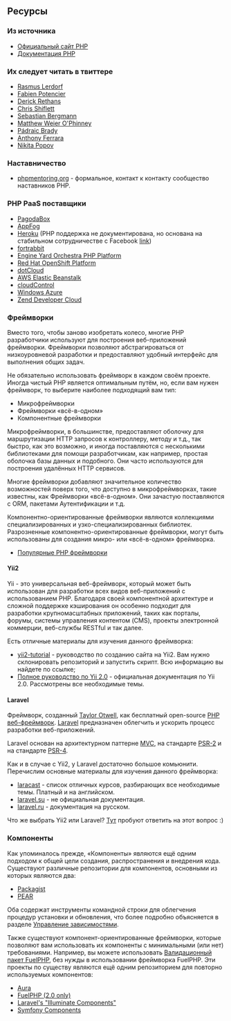 ## Ресурсы

### Из источника

* [Официальный сайт PHP](http://php.net/)
* [Документация PHP](http://php.net/docs.php)

### Их следует читать в твиттере

* [Rasmus Lerdorf](http://twitter.com/rasmus)
* [Fabien Potencier](http://twitter.com/fabpot)
* [Derick Rethans](http://twitter.com/derickr)
* [Chris Shiflett](http://twitter.com/shiflett)
* [Sebastian Bergmann](http://twitter.com/s_bergmann)
* [Matthew Weier O'Phinney](http://twitter.com/weierophinney)
* [Pádraic Brady](http://twitter.com/padraicb)
* [Anthony Ferrara](http://twitter.com/ircmaxell)
* [Nikita Popov](http://twitter.com/nikita_ppv)

### Наставничество

* [phpmentoring.org](http://phpmentoring.org/) - формальное, контакт к контакту сообщество наставников PHP.

### PHP PaaS поставщики

* [PagodaBox](https://pagodabox.com/)
* [AppFog](https://appfog.com/)
* [Heroku](https://heroku.com)
  (PHP поддержка не документирована, но основана на стабильном сотрудничестве с Facebook [link](http://net.tutsplus.com/tutorials/php/quick-tip-deploy-php-to-heroku-in-seconds/))
* [fortrabbit](http://fortrabbit.com/)
* [Engine Yard Orchestra PHP Platform](http://www.engineyard.com/products/orchestra/)
* [Red Hat OpenShift Platform](http://www.redhat.com/products/cloud-computing/openshift/)
* [dotCloud](http://docs.dotcloud.com/services/php/)
* [AWS Elastic Beanstalk](http://aws.amazon.com/elasticbeanstalk/)
* [cloudControl](https://www.cloudcontrol.com/)
* [Windows Azure](http://www.windowsazure.com/)
* [Zend Developer Cloud](http://www.phpcloud.com/develop)

### Фреймворки

Вместо того, чтобы заново изобретать колесо, многие PHP разработчики используют для построения веб-приложений фреймворки. Фреймворки позволяют абстрагироваться от низкоуровневой разработки и предоставляют удобный интерфейс для выполнения общих задач.

Не обязательно использовать фреймворк в каждом своём проекте. Иногда чистый PHP является оптимальным путём, но, если вам нужен фреймворк, то выберите наиболее подходящий вам тип:

* Микрофреймворки
* Фреймворки «всё-в-одном»
* Компонентные фреймворки

Микрофреймворки, в большинстве, предоставляют оболочку для маршрутизации HTTP запросов к контроллеру, методу и т.д., так быстро, как это возможно, и иногда поставляются с несколькими библиотеками для помощи разработчикам, как например, простая оболочка базы данных и подобного. Они часто используются для построения удалённых HTTP сервисов.

Многие фреймворки добавляют значительное количество возможностей поверх того, что доступно в микрофреймворках, такие известны, как Фреймворки «всё-в-одном». Они зачастую поставляются с ORM, пакетами Аутентификации и т.д.

Компонентно-ориентированные фреймворки являются коллекциями специализированных и узко-специализированных библиотек. Разрозненные компонентно-ориентированные фреймворки, могут быть использованы для создания микро- или «всё-в-одном» фреймворка.

* [Популярные PHP фреймворки](https://github.com/codeguy/php-the-right-way/wiki/Frameworks)

#### Yii2

Yii - это универсальная веб-фреймворк, который может быть использован для разработки всех видов веб-приложений с использованием PHP. Благодаря своей компонентной архитектуре и сложной поддержке кэширования он особенно подходит для разработки крупномасштабных приложений, таких как порталы, форумы, системы управления контентом (CMS), проекты электронной коммерции, веб-службы RESTful и так далее.

Есть отличные материалы для изучения данного фреймворка:
- [yii2-tutorial](https://github.com/githubjeka/yii2-tutorial) - руководство по созданию сайта на Yii2. Вам нужно склонировать репозиторий и запустить скрипт. Всю информацию вы найдете по ссылке;
- [Полное руководство по Yii 2.0](https://www.yiiframework.com/doc/guide/2.0/ru) - официальная документация по Yii 2.0. Рассмотрены все необходимые темы.

#### Laravel

Фреймворк, созданный [Taylor Otwell](https://riptutorial.com/laravel/topic/7961/installation), как бесплатный open-source [PHP](https://en.wikipedia.org/wiki/Category:PHP_frameworks) [веб-фреймворк](https://en.wikipedia.org/wiki/Web_framework/). [Laravel](https://laravel.com/) предназначен облегчить и ускорить процесс разработки веб-приложений.

Laravel основан на архитектурном паттерне [MVC](https://en.wikipedia.org/wiki/Model%E2%80%93view%E2%80%93controller/), на стандарте [PSR-2](https://github.com/php-fig/fig-standards/blob/master/accepted/PSR-2-coding-style-guide.md/) и на стандарте [PSR-4](https://github.com/php-fig/fig-standards/blob/master/accepted/PSR-4-autoloader.md/).

Как и в случае с Yii2, у Laravel достаточно большое комьюнити. Перечислим основные материалы для изучения данного фреймворка:
- [laracast](https://laracasts.com/) - список отличных курсов, разбирающих все необходимые темы. Платный и на английском.
- [laravel.su](https://laravel.su/docs/5.4/installation) - не официальная документация.
- [laravel.ru](https://laravel.ru/docs/v5/) - документация на русском.

Что же выбрать Yii2 или Laravel? [Тут](https://habr.com/ru/post/353434/) пробуют ответить на этот вопрос :)

### Компоненты

Как упоминалось прежде, «Компоненты» являются ещё одним подходом к общей цели создания, распространения и внедрения кода. Существуют различные репозитории для компонентов, основными из которых являются два:

* [Packagist](#composer_and_packagist_title)
* [PEAR](#pear)

Оба содержат инструменты командной строки для облегчения процедур установки и обновления, что более подробно объясняется в разделе [Управление зависимостями][dm].

Также существуют компонент-ориентированные фреймворки, которые позволяют вам использовать их компоненты с минимальными (или нет) требованиями. Например, вы можете использовать [Валидационный пакет FuelPHP][fuelval], без нужды в использовании фреймворка FuelPHP. Эти проекты по существу являются ещё одним репозиторием для повторно используемых компонентов:

  [dm]: #dependency_management_title
  [fuelval]: https://github.com/fuelphp/validation

* [Aura](http://auraphp.github.com/)
* [FuelPHP (2.0 only)](https://github.com/fuelphp)
* [Laravel's "Illuminate Components"](https://github.com/illuminate)
* [Symfony Components](http://symfony.com/doc/current/components/index.html)